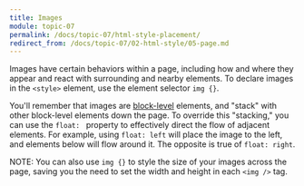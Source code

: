 ```yaml
---
title: Images
module: topic-07
permalink: /docs/topic-07/html-style-placement/
redirect_from: /docs/topic-07/02-html-style/05-page.md
---
```


<div class="divider-heading"></div>

Images have certain behaviors within a page, including how and where they appear and react with surrounding and nearby elements. To declare images in the `<style>` element, use the element selector `img {}`.

 You'll remember that images are [block-level](../../topic-06/div-style/) elements, and "stack" with other block-level elements down the page. To override this "stacking," you can use the `float: ` property to effectively direct the flow of adjacent elements. For example, using `float: left` will place the image to the left, and elements below will flow around it. The opposite is true of `float: right`.

<span class="label label-info">NOTE:</span> You can also use `img {}` to style the size of your images across the page, saving you the need to set the width and height in each `<img />` tag.

<div class="codepen-embed">
  <p data-height="400" data-theme-id="30567" data-slug-hash="bveMWm" data-default-tab="html,result" data-user="Media-Ed-Online" data-embed-version="2" data-pen-title="bveMWm" class="codepen"></p>
</div>

